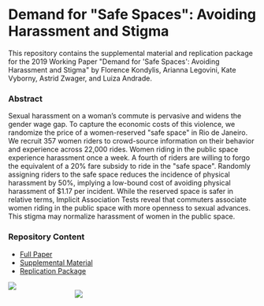 # Demand for "Safe Spaces": Avoiding Harassment and Stigma

This repository contains the supplemental material and replication package for the 2019 Working Paper "Demand for 'Safe Spaces': Avoiding Harassment and Stigma" by Florence Kondylis, Arianna Legovini, Kate Vyborny, Astrid Zwager, and Luiza Andrade.

### Abstract
Sexual harassment on a woman’s commute is pervasive and widens the gender wage gap. To capture the economic costs of this violence, we randomize the price of a women-reserved "safe space" in Rio de Janeiro. We recruit 357 women riders to crowd-source information on their behavior and experience across 22,000 rides. Women riding in the public space experience harassment once a week. A fourth of riders are willing to forgo the equivalent of a 20\% fare subsidy to ride in the "safe space". Randomly assigning riders to the safe space reduces the incidence of physical harassment by 50\%, implying a low-bound cost of avoiding physical harassment of \$1.17 per incident. While the reserved space is safer in relative terms, Implicit Association Tests reveal that commuters associate women riding in the public space with more openness to sexual advances. This stigma may normalize harassment of women in the public space.

### Repository Content
- [Full Paper](https://github.com/worldbank/rio-safe-space/blob/master/Demand%20for%20Safe%20Spaces%20-%20Avoiding%20Harassment%20and%20Stigma.pdf)
- [Supplemental Material](https://github.com/worldbank/rio-safe-space/tree/master/Supplemental%20Material)
- [Replication Package](https://github.com/worldbank/rio-safe-space/tree/master/Replication%20Package)


<div class = "row">
  <div class = "column" style = "width:30%">
    <img src="https://github.com/worldbank/rio-safe-space/blob/master/img/wb.png" align = "left">
  </div>
  <div class = "column" style = "width:30%">
    <img src="https://github.com/worldbank/rio-safe-space/blob/master/img/i2i.png" align = "right">
  </div>
</div>
 
